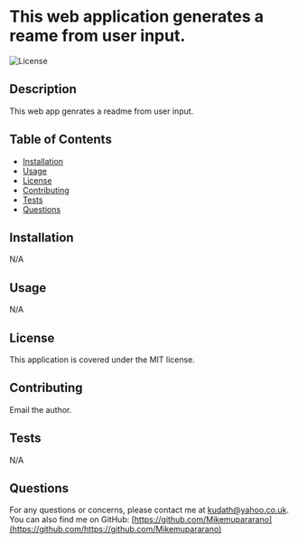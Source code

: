 
# This web application generates a reame from  user         input.

![License](https://img.shields.io/badge/license-MIT-blue.svg)

## Description
This web app genrates a readme from user input.

## Table of Contents
- [Installation](#installation)
- [Usage](#usage)
- [License](#license)
- [Contributing](#contributing)
- [Tests](#tests)
- [Questions](#questions)

## Installation
N/A

## Usage
N/A

## License
This application is covered under the MIT license.

## Contributing
Email the author.

## Tests
N/A

## Questions
For any questions or concerns, please contact me at [kudath@yahoo.co.uk](mailto:kudath@yahoo.co.uk).
You can also find me on GitHub: [https://github.com/Mikemupararano](https://github.com/https://github.com/Mikemupararano)
